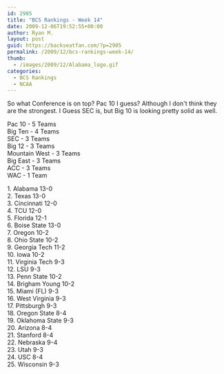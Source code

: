 ```yaml
---
id: 2905
title: "BCS Rankings - Week 14"
date: 2009-12-06T19:52:55+00:00
author: Ryan M.
layout: post
guid: https://backseatfan.com/?p=2905
permalink: /2009/12/bcs-rankings-week-14/
thumb:
  - /images/2009/12/Alabama_logo.gif
categories:
  - BCS Rankings
  - NCAA
---
```


<div class="entry">
  <p>
    So what Conference is on top? Pac 10 I guess? Although I don't think they are the strongest. I Guess SEC is, but Big 10 is looking pretty solid as well.
  </p>

  <p>
    Pac 10 - 5 Teams<br /> Big Ten - 4 Teams<br /> SEC - 3 Teams<br /> Big 12 - 3 Teams<br /> Mountain West - 3 Teams<br /> Big East - 3 Teams<br /> ACC - 3 Teams<br /> WAC - 1 Team
  </p>

  <p>
    1. Alabama 13-0<br /> 2. Texas 13-0<br /> 3. Cincinnati 12-0<br /> 4. TCU 12-0<br /> 5. Florida 12-1<br /> 6. Boise State 13-0<br /> 7. Oregon 10-2<br /> 8. Ohio State 10-2<br /> 9. Georgia Tech 11-2<br /> 10. Iowa 10-2<br /> 11. Virginia Tech 9-3<br /> 12. LSU 9-3<br /> 13. Penn State 10-2<br /> 14. Brigham Young 10-2<br /> 15. Miami (FL) 9-3<br /> 16. West Virginia 9-3<br /> 17. Pittsburgh 9-3<br /> 18. Oregon State 8-4<br /> 19. Oklahoma State 9-3<br /> 20. Arizona 8-4<br /> 21. Stanford 8-4<br /> 22. Nebraska 9-4<br /> 23. Utah 9-3<br /> 24. USC 8-4<br /> 25. Wisconsin 9-3
  </p>
</div>
